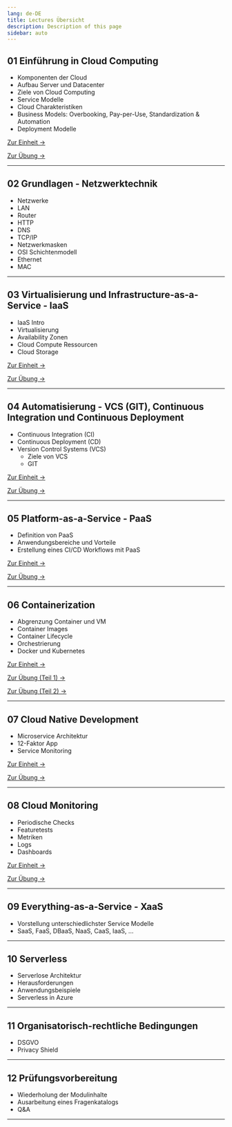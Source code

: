 ```yaml
---
lang: de-DE
title: Lectures Übersicht
description: Description of this page
sidebar: auto
---
```


## 01 Einführung in Cloud Computing

- Komponenten der Cloud
- Aufbau Server und Datacenter
- Ziele von Cloud Computing
- Service Modelle
- Cloud Charakteristiken
- Business Models: Overbooking, Pay-per-Use, Standardization & Automation
- Deployment Modelle

<p>
<a href="/CloudComputingCWA2021/lectures/01-cloud-intro/01-cloud-intro" class="nav-link action-button">
  Zur Einheit →
</a>
</p>

<p>
<a href="/CloudComputingCWA2021/exercises/01-cloud-intro" class="nav-link action-button">
  Zur Übung →
</a>
</p>

---

## 02 Grundlagen - Netzwerktechnik

- Netzwerke
- LAN
- Router
- HTTP
- DNS
- TCP/IP
- Netzwerkmasken
- OSI Schichtenmodell
- Ethernet
- MAC

---

## 03 Virtualisierung und Infrastructure-as-a-Service - IaaS

- IaaS Intro
- Virtualisierung
- Availability Zonen
- Cloud Compute Ressourcen
- Cloud Storage

<p>
<a href="/CloudComputingCWA2021/lectures/03-iaas/03-iaas" class="nav-link action-button">
  Zur Einheit →
</a>
</p>

<p>
<a href="/CloudComputingCWA2021/exercises/03-iaas/03-iaas" class="nav-link action-button">
  Zur Übung →
</a>
</p>

---

## 04 Automatisierung - VCS (GIT), Continuous Integration und Continuous Deployment

- Continuous Integration (CI)
- Continuous Deployment (CD)
- Version Control Systems (VCS)
  - Ziele von VCS
  - GIT

<p>
<a href="/CloudComputingCWA2021/lectures/04-git/04-git" class="nav-link action-button">
  Zur Einheit →
</a>
</p>

<p>
<a href="/CloudComputingCWA2021/exercises/04-git/04-git" class="nav-link action-button">
  Zur Übung →
</a>
</p>

---

## 05 Platform-as-a-Service - PaaS

- Definition von PaaS
- Anwendungsbereiche und Vorteile
- Erstellung eines CI/CD Workflows mit PaaS

<p>
<a href="/CloudComputingCWA2021/lectures/05-paas/05-paas" class="nav-link action-button">
  Zur Einheit →
</a>
</p>

<p>
<a href="/CloudComputingCWA2021/exercises/05-cicd/05-cicd" class="nav-link action-button">
  Zur Übung →
</a>
</p>

---

## 06 Containerization

- Abgrenzung Container und VM
- Container Images
- Container Lifecycle
- Orchestrierung
- Docker und Kubernetes

<p>
<a href="/CloudComputingCWA2021/lectures/06-containerization/06-containerization" class="nav-link action-button">
  Zur Einheit →
</a>
</p>

<p>
<a href="/CloudComputingCWA2021/exercises/06-containerization/06-containerization" class="nav-link action-button">
  Zur Übung (Teil 1) →
</a>
</p>
<p>
<a href="/CloudComputingCWA2021/exercises/06-docker/06-docker" class="nav-link action-button">
  Zur Übung (Teil 2) →
</a>
</p>

---

## 07 Cloud Native Development
- Microservice Architektur
- 12-Faktor App
- Service Monitoring

<p>
<a href="/CloudComputingCWA2021/lectures/07-cloud-native/07-cloud-native" class="nav-link action-button">
  Zur Einheit →
</a>
</p>
<p>
<a href="/CloudComputingCWA2021/exercises/06-docker-compose/06-docker-compose" class="nav-link action-button">
  Zur Übung →
</a>
</p>

---
## 08 Cloud Monitoring <Badge text="neu" />

- Periodische Checks
- Featuretests
- Metriken
- Logs
- Dashboards

<p>
<a href="/CloudComputingCWA2021/lectures/08-monitoring/08-monitoring" class="nav-link action-button">
  Zur Einheit →
</a>
</p>

<p>
<a href="/CloudComputingCWA2021/exercises/07-monitoring/07-monitoring" class="nav-link action-button">
  Zur Übung →
</a>
</p>

---

## 09 Everything-as-a-Service - XaaS

- Vorstellung unterschiedlichster Service Modelle
- SaaS, FaaS, DBaaS, NaaS, CaaS, IaaS, ...

---

## 10 Serverless

- Serverlose Architektur
- Herausforderungen
- Anwendungsbeispiele
- Serverless in Azure

---

## 11 Organisatorisch-rechtliche Bedingungen
- DSGVO
- Privacy Shield
  
---

## 12 Prüfungsvorbereitung

- Wiederholung der Modulinhalte
- Ausarbeitung eines Fragenkatalogs
- Q&A

---
